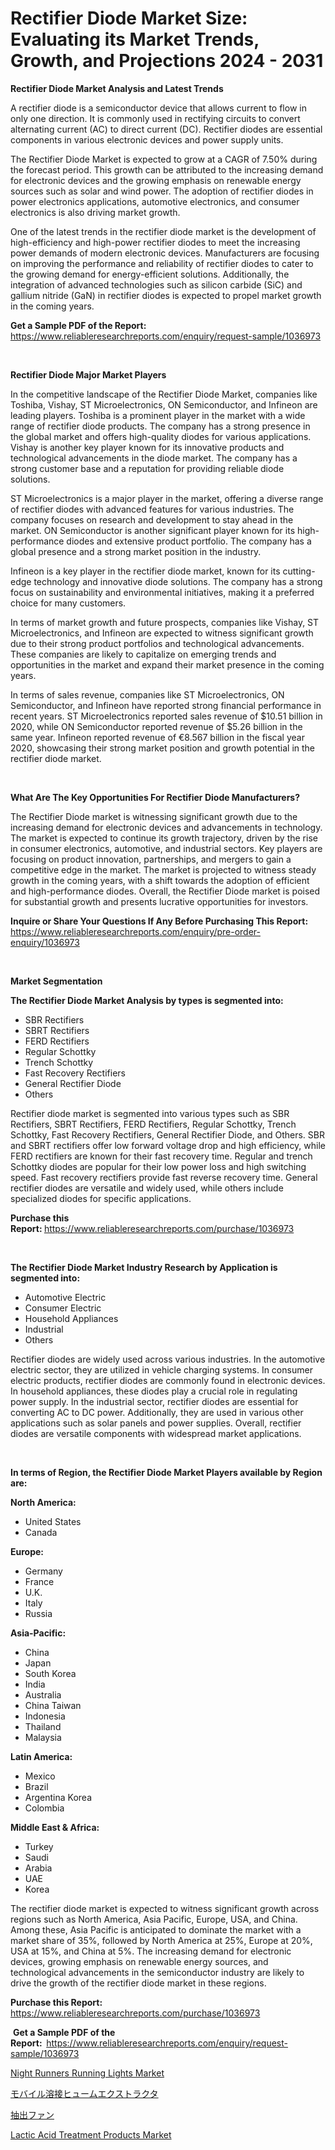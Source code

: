 <p><h1>Rectifier Diode Market Size: Evaluating its Market Trends, Growth, and Projections 2024 - 2031</h1></p><p><strong>Rectifier Diode Market Analysis and Latest Trends</strong></p>
<p><p>A rectifier diode is a semiconductor device that allows current to flow in only one direction. It is commonly used in rectifying circuits to convert alternating current (AC) to direct current (DC). Rectifier diodes are essential components in various electronic devices and power supply units.</p><p>The Rectifier Diode Market is expected to grow at a CAGR of 7.50% during the forecast period. This growth can be attributed to the increasing demand for electronic devices and the growing emphasis on renewable energy sources such as solar and wind power. The adoption of rectifier diodes in power electronics applications, automotive electronics, and consumer electronics is also driving market growth.</p><p>One of the latest trends in the rectifier diode market is the development of high-efficiency and high-power rectifier diodes to meet the increasing power demands of modern electronic devices. Manufacturers are focusing on improving the performance and reliability of rectifier diodes to cater to the growing demand for energy-efficient solutions. Additionally, the integration of advanced technologies such as silicon carbide (SiC) and gallium nitride (GaN) in rectifier diodes is expected to propel market growth in the coming years.</p></p>
<p><strong>Get a Sample PDF of the Report:&nbsp;</strong> <a href="https://www.reliableresearchreports.com/enquiry/request-sample/1036973">https://www.reliableresearchreports.com/enquiry/request-sample/1036973</a></p>
<p>&nbsp;</p>
<p><strong>Rectifier Diode Major Market Players</strong></p>
<p><p>In the competitive landscape of the Rectifier Diode Market, companies like Toshiba, Vishay, ST Microelectronics, ON Semiconductor, and Infineon are leading players. Toshiba is a prominent player in the market with a wide range of rectifier diode products. The company has a strong presence in the global market and offers high-quality diodes for various applications. Vishay is another key player known for its innovative products and technological advancements in the diode market. The company has a strong customer base and a reputation for providing reliable diode solutions.</p><p>ST Microelectronics is a major player in the market, offering a diverse range of rectifier diodes with advanced features for various industries. The company focuses on research and development to stay ahead in the market. ON Semiconductor is another significant player known for its high-performance diodes and extensive product portfolio. The company has a global presence and a strong market position in the industry.</p><p>Infineon is a key player in the rectifier diode market, known for its cutting-edge technology and innovative diode solutions. The company has a strong focus on sustainability and environmental initiatives, making it a preferred choice for many customers.</p><p>In terms of market growth and future prospects, companies like Vishay, ST Microelectronics, and Infineon are expected to witness significant growth due to their strong product portfolios and technological advancements. These companies are likely to capitalize on emerging trends and opportunities in the market and expand their market presence in the coming years.</p><p>In terms of sales revenue, companies like ST Microelectronics, ON Semiconductor, and Infineon have reported strong financial performance in recent years. ST Microelectronics reported sales revenue of $10.51 billion in 2020, while ON Semiconductor reported revenue of $5.26 billion in the same year. Infineon reported revenue of €8.567 billion in the fiscal year 2020, showcasing their strong market position and growth potential in the rectifier diode market.</p></p>
<p>&nbsp;</p>
<p><strong>What Are The Key Opportunities For Rectifier Diode Manufacturers?</strong></p>
<p><p>The Rectifier Diode market is witnessing significant growth due to the increasing demand for electronic devices and advancements in technology. The market is expected to continue its growth trajectory, driven by the rise in consumer electronics, automotive, and industrial sectors. Key players are focusing on product innovation, partnerships, and mergers to gain a competitive edge in the market. The market is projected to witness steady growth in the coming years, with a shift towards the adoption of efficient and high-performance diodes. Overall, the Rectifier Diode market is poised for substantial growth and presents lucrative opportunities for investors.</p></p>
<p><strong>Inquire or Share Your Questions If Any Before Purchasing This Report:</strong> <a href="https://www.reliableresearchreports.com/enquiry/pre-order-enquiry/1036973">https://www.reliableresearchreports.com/enquiry/pre-order-enquiry/1036973</a></p>
<p>&nbsp;</p>
<p><strong>Market Segmentation</strong></p>
<p><strong>The Rectifier Diode Market Analysis by types is segmented into:</strong></p>
<p><ul><li>SBR Rectifiers</li><li>SBRT Rectifiers</li><li>FERD Rectifiers</li><li>Regular Schottky</li><li>Trench Schottky</li><li>Fast Recovery Rectifiers</li><li>General Rectifier Diode</li><li>Others</li></ul></p>
<p><p>Rectifier diode market is segmented into various types such as SBR Rectifiers, SBRT Rectifiers, FERD Rectifiers, Regular Schottky, Trench Schottky, Fast Recovery Rectifiers, General Rectifier Diode, and Others. SBR and SBRT rectifiers offer low forward voltage drop and high efficiency, while FERD rectifiers are known for their fast recovery time. Regular and trench Schottky diodes are popular for their low power loss and high switching speed. Fast recovery rectifiers provide fast reverse recovery time. General rectifier diodes are versatile and widely used, while others include specialized diodes for specific applications.</p></p>
<p><strong>Purchase this Report:&nbsp;</strong><a href="https://www.reliableresearchreports.com/purchase/1036973">https://www.reliableresearchreports.com/purchase/1036973</a></p>
<p>&nbsp;</p>
<p><strong>The Rectifier Diode Market Industry Research by Application is segmented into:</strong></p>
<p><ul><li>Automotive Electric</li><li>Consumer Electric</li><li>Household Appliances</li><li>Industrial</li><li>Others</li></ul></p>
<p><p>Rectifier diodes are widely used across various industries. In the automotive electric sector, they are utilized in vehicle charging systems. In consumer electric products, rectifier diodes are commonly found in electronic devices. In household appliances, these diodes play a crucial role in regulating power supply. In the industrial sector, rectifier diodes are essential for converting AC to DC power. Additionally, they are used in various other applications such as solar panels and power supplies. Overall, rectifier diodes are versatile components with widespread market applications.</p></p>
<p>&nbsp;</p>
<p><strong>In terms of Region, the Rectifier Diode Market Players available by Region are:</strong></p>
<p>
    <p> <strong> North America: </strong>
        <ul>
            <li>United States</li>
            <li>Canada</li>
        </ul>
        </p> 
    <p> <strong> Europe: </strong>
        <ul>
            <li>Germany</li>
            <li>France</li>
            <li>U.K.</li>
            <li>Italy</li>
            <li>Russia</li>
        </ul>
        </p> 
    <p> <strong> Asia-Pacific: </strong>
        <ul>
            <li>China</li>
            <li>Japan</li>
            <li>South Korea</li>
            <li>India</li>
            <li>Australia</li>
            <li>China Taiwan</li>
            <li>Indonesia</li>
            <li>Thailand</li>
            <li>Malaysia</li>
        </ul>
        </p> 
    <p> <strong> Latin America: </strong>
        <ul>
            <li>Mexico</li>
            <li>Brazil</li>
            <li>Argentina Korea</li>
            <li>Colombia</li>
        </ul>
        </p> 
    <p> <strong> Middle East & Africa: </strong>
        <ul>
            <li>Turkey</li>
            <li>Saudi</li>
            <li>Arabia</li>
            <li>UAE</li>
            <li>Korea</li>
        </ul>
    </p>
    </p>
<p><p>The rectifier diode market is expected to witness significant growth across regions such as North America, Asia Pacific, Europe, USA, and China. Among these, Asia Pacific is anticipated to dominate the market with a market share of 35%, followed by North America at 25%, Europe at 20%, USA at 15%, and China at 5%. The increasing demand for electronic devices, growing emphasis on renewable energy sources, and technological advancements in the semiconductor industry are likely to drive the growth of the rectifier diode market in these regions.</p></p>
<p><strong>Purchase this Report: </strong><a href="https://www.reliableresearchreports.com/purchase/1036973">https://www.reliableresearchreports.com/purchase/1036973</a></p>
<p>&nbsp;<strong>Get a Sample PDF of the Report:&nbsp;&nbsp;</strong><a href="https://www.reliableresearchreports.com/enquiry/request-sample/1036973">https://www.reliableresearchreports.com/enquiry/request-sample/1036973</a></p>
<p><strong></strong></p>
<p><p><a href="https://github.com/AKSHATREPORTPRIME/Market-Research-Report-List-3/blob/main/night-runners-running-lights-market.md">Night Runners Running Lights Market</a></p><p><a href="https://github.com/ddwcuskozol07187/Market-Research-Report-List-1/blob/main/56537768167.md">モバイル溶接ヒュームエクストラクタ</a></p><p><a href="https://github.com/marbadji/Market-Research-Report-List-1/blob/main/13919688168.md">抽出ファン</a></p><p><a href="https://github.com/indrystar/Market-Research-Report-List-2/blob/main/lactic-acid-treatment-products-market.md">Lactic Acid Treatment Products Market</a></p></p>